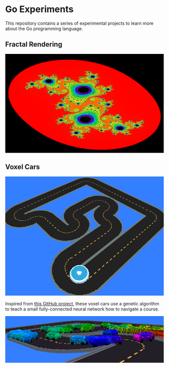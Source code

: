 # Go Experiments
This repository contains a series of experimental projects to learn more about the Go programming language.

## Fractal Rendering
![Fractal.PNG](./Fractal.PNG "Rendering Fractals with Go")

## Voxel Cars
![VoxelliDriving.gif](./VoxelliDriving.gif "Voxel cars that learned to drive themselves")

Inspired from [this GitHub project](https://github.com/ArztSamuel/Applying_EANNs), these 
voxel cars use a genetic algorithm to teach a small fully-connected neural network how to navigate a course.

![Updates.PNG](./Updates.PNG "Voxel cars that learned to drive themselves")